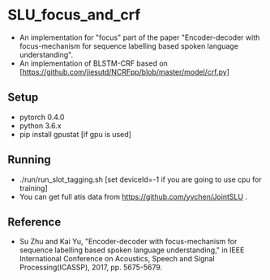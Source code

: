 # SLU_focus_and_crf
 * An implementation for "focus" part of the paper "Encoder-decoder with focus-mechanism for sequence labelling based spoken language understanding".
 * An implementation of BLSTM-CRF based on [https://github.com/jiesutd/NCRFpp/blob/master/model/crf.py]

## Setup
 * pytorch 0.4.0
 * python 3.6.x
 * pip install gpustat [if gpu is used]

## Running
 * ./run/run_slot_tagging.sh [set deviceId=-1 if you are going to use cpu for training]
 * You can get full atis data from https://github.com/yvchen/JointSLU .

## Reference
 * Su Zhu and Kai Yu, "Encoder-decoder with focus-mechanism for sequence labelling based spoken language understanding," in IEEE International Conference on Acoustics, Speech and Signal Processing(ICASSP), 2017, pp. 5675-5679.
